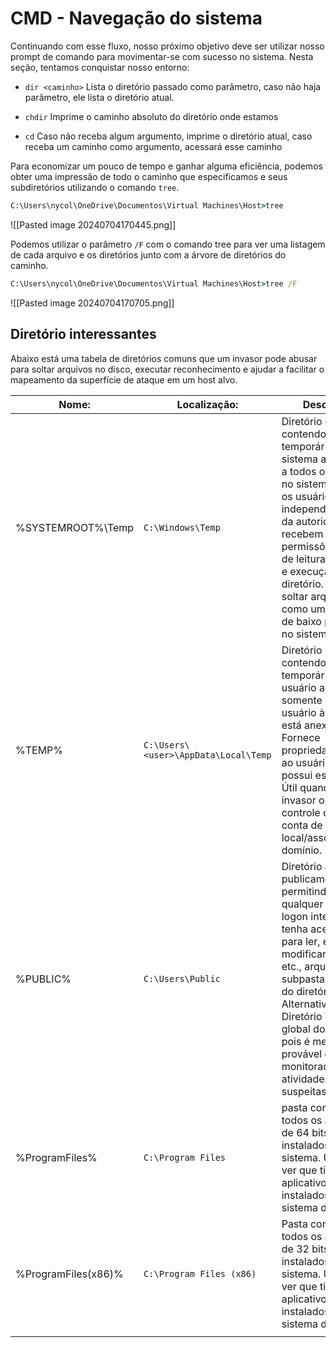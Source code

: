 # CMD - Navegação do sistema

Continuando com esse fluxo, nosso próximo objetivo deve ser utilizar nosso prompt de comando para movimentar-se com sucesso no sistema. Nesta seção, tentamos conquistar nosso entorno:

- `dir <caminho>`
Lista o diretório passado como parâmetro, caso não haja parâmetro, ele lista o diretório atual.

- `chdir`
Imprime o caminho absoluto do diretório onde estamos

- `cd`
Caso não receba algum argumento, imprime o diretório atual, caso receba um caminho como argumento, acessará esse caminho

Para economizar um pouco de tempo e ganhar alguma eficiência, podemos obter uma impressão de todo o caminho que especificamos e seus subdiretórios utilizando o comando `tree`.

```cmd
C:\Users\nycol\OneDrive\Documentos\Virtual Machines\Host>tree
```
![[Pasted image 20240704170445.png]]

Podemos utilizar o parâmetro `/F` com o comando tree para ver uma listagem de cada arquivo e os diretórios junto com a árvore de diretórios do caminho.

```cmd
C:\Users\nycol\OneDrive\Documentos\Virtual Machines\Host>tree /F
```
![[Pasted image 20240704170705.png]]

## Diretório interessantes

Abaixo está uma tabela de diretórios comuns que um invasor pode abusar para soltar arquivos no disco, executar reconhecimento e ajudar a facilitar o mapeamento da superfície de ataque em um host alvo.

| Nome:               | Localização:                         | Descrição:                                                                                                                                                                                                                                                                                                            |
| ------------------- | ------------------------------------ | --------------------------------------------------------------------------------------------------------------------------------------------------------------------------------------------------------------------------------------------------------------------------------------------------------------------- |
| %SYSTEMROOT%\Temp   | `C:\Windows\Temp`                    | Diretório global contendo arquivos temporários do sistema acessíveis a todos os usuários no sistema. Todos os usuários, independentemente da autoridade, recebem permissões totais de leitura, gravação e execução neste diretório. Útil para soltar arquivos como um usuário de baixo privilégio no sistema.         |
| %TEMP%              | `C:\Users\<user>\AppData\Local\Temp` | Diretório local contendo arquivos temporários de um usuário acessíveis somente à conta de usuário à qual ele está anexado. Fornece propriedade total ao usuário que possui esta pasta. Útil quando o invasor obtém controle de uma conta de usuário local/associada ao domínio.                                       |
| %PUBLIC%            | `C:\Users\Public`                    | Diretório acessível publicamente, permitindo que qualquer conta de logon interativa tenha acesso total para ler, escrever, modificar, executar, etc., arquivos e subpastas dentro do diretório. Alternativa ao Diretório Temp global do Windows, pois é menos provável que seja monitorado para atividades suspeitas. |
| %ProgramFiles%      | `C:\Program Files`                   | pasta contendo todos os aplicativos de 64 bits instalados no sistema. Útil para ver que tipo de aplicativos estão instalados no sistema de destino.                                                                                                                                                                   |
| %ProgramFiles(x86)% | `C:\Program Files (x86)`             | Pasta contendo todos os aplicativos de 32 bits instalados no sistema. Útil para ver que tipo de aplicativos estão instalados no sistema de destino.                                                                                                                                                                   |
|                     |                                      |                                                                                                                                                                                                                                                                                                                       |





























